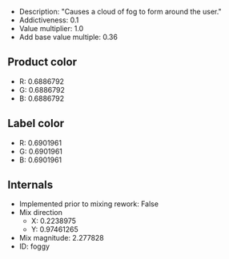 - Description: "Causes a cloud of fog to form around the user."
- Addictiveness: 0.1
- Value multiplier: 1.0
- Add base value multiple: 0.36
## Product color
- R: 0.6886792
- G: 0.6886792
- B: 0.6886792
## Label color
- R: 0.6901961
- G: 0.6901961
- B: 0.6901961
## Internals
- Implemented prior to mixing rework: False
- Mix direction
    - X: 0.2238975
    - Y: 0.97461265
- Mix magnitude: 2.277828
- ID: foggy